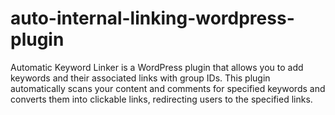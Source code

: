 # auto-internal-linking-wordpress-plugin
Automatic Keyword Linker is a WordPress plugin that allows you to add keywords and their associated links with group IDs. This plugin automatically scans your content and comments for specified keywords and converts them into clickable links, redirecting users to the specified links.
